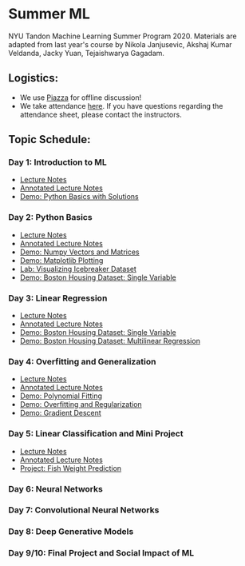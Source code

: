 # Summer ML
NYU Tandon Machine Learning Summer Program 2020. Materials are adapted from last year's course by Nikola Janjusevic, Akshaj Kumar Veldanda, Jacky Yuan, Tejaishwarya Gagadam.

## Logistics:
- We use [Piazza](https://www.piazza.com/nyu/summer2020/ml101) for offline discussion!
- We take attendance [here](https://docs.google.com/spreadsheets/d/1hHb2eS5Bz9YfyT_tntX5TO7928edAj9UwuOdIrURkdM/edit?usp=sharing). If you have questions regarding the attendance sheet, please contact the instructors.

## Topic Schedule:
### Day 1: Introduction to ML
- [Lecture Notes](https://github.com/huaijiangzhu/SummerML/blob/master/day1/lecture_notes.pdf)
- [Annotated Lecture Notes](https://github.com/huaijiangzhu/SummerML/blob/master/day1/lecture_notes_annotated.pdf)
- [Demo: Python Basics with Solutions](https://github.com/huaijiangzhu/SummerML/blob/master/day1/demo_python_basics.ipynb)

### Day 2: Python Basics
- [Lecture Notes](https://github.com/huaijiangzhu/SummerML/blob/master/day2/lecture_notes.pdf)
- [Annotated Lecture Notes](https://github.com/huaijiangzhu/SummerML/blob/master/day2/lecture_notes_annotated.pdf)
- [Demo: Numpy Vectors and Matrices](https://github.com/huaijiangzhu/SummerML/blob/master/day2/demo_vectors_matrices.ipynb)
- [Demo: Matplotlib Plotting](https://github.com/huaijiangzhu/SummerML/blob/master/day2/demo_plot.ipynb)
- [Lab: Visualizing Icebreaker Dataset](https://github.com/huaijiangzhu/SummerML/blob/master/day2/lab_icebreaker.ipynb)
- [Demo: Boston Housing Dataset: Single Variable](https://github.com/huaijiangzhu/SummerML/blob/master/day2/demo_boston_housing_one_variable.ipynb)


### Day 3: Linear Regression
- [Lecture Notes](https://github.com/huaijiangzhu/SummerML/blob/master/day3/lecture_notes.pdf)
- [Annotated Lecture Notes](https://github.com/huaijiangzhu/SummerML/blob/master/day3/lecture_notes_annotated.pdf)
- [Demo: Boston Housing Dataset: Single Variable](https://github.com/huaijiangzhu/SummerML/blob/master/day3/demo_boston_housing_one_variable.ipynb)
- [Demo: Boston Housing Dataset: Multilinear Regression](https://github.com/huaijiangzhu/SummerML/blob/master/day3/demo_multilinear.ipynb)


### Day 4: Overfitting and Generalization
- [Lecture Notes](https://github.com/huaijiangzhu/SummerML/blob/master/day4/lecture_notes.pdf)
- [Annotated Lecture Notes](https://github.com/huaijiangzhu/SummerML/blob/master/day4/lecture_notes_annotated.pdf)
- [Demo: Polynomial Fitting](https://github.com/huaijiangzhu/SummerML/blob/master/day4/demo_fit_polynomial.ipynb)
- [Demo: Overfitting and Regularization](https://github.com/huaijiangzhu/SummerML/blob/master/day4/demo_overfitting_regularization.ipynb)
- [Demo: Gradient Descent](https://github.com/huaijiangzhu/SummerML/blob/master/day4/demo_gd_linreg.ipynb)


### Day 5: Linear Classification and Mini Project
- [Lecture Notes](https://github.com/huaijiangzhu/SummerML/blob/master/day5/lecture_notes.pdf)
- [Annotated Lecture Notes](https://github.com/huaijiangzhu/SummerML/blob/master/day5/lecture_notes_annotated.pdf)
- [Project: Fish Weight Prediction](https://github.com/huaijiangzhu/SummerML/blob/master/day5/fish_market.ipynb)

### Day 6: Neural Networks
### Day 7: Convolutional Neural Networks
### Day 8: Deep Generative Models
### Day 9/10: Final Project and Social Impact of ML
